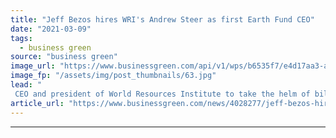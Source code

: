 ```yaml
---
title: "Jeff Bezos hires WRI's Andrew Steer as first Earth Fund CEO"
date: "2021-03-09"
tags: 
  - business green
source: "business green"
image_url: "https://www.businessgreen.com/api/v1/wps/b6535f7/e4d17aa3-ace0-44ff-82fa-0681176fb6eb/4/jeff-bezos-amazon-kindle-fire-185x114.jpg"
image_fp: "/assets/img/post_thumbnails/63.jpg"
lead: "
 CEO and president of World Resources Institute to take the helm of billionaire Amazon founder's climate philanthropy over coming weeks ..."
article_url: "https://www.businessgreen.com/news/4028277/jeff-bezos-hires-wri-andrew-steer-earth-fund-ceo"
---
```


---

